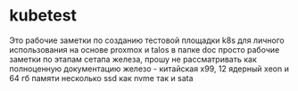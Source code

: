 # kubetest
Это рабочие заметки по созданию тестовой площадки k8s для личного использования на основе proxmox и talos
в папке doc просто рабочие заметки по этапам сетапа железа, прошу не рассматривать как полноценную документацию
железо - китайская x99, 12 ядерный xeon и 64 гб памяти
несколько ssd как nvme так и sata

